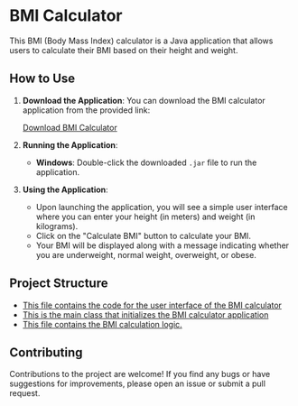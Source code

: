 # BMI Calculator

This BMI (Body Mass Index) calculator is a Java application that allows users to calculate their BMI based on their height and weight.

## How to Use

1. **Download the Application**: You can download the BMI calculator application from the provided link:

   [Download BMI Calculator](https://github.com/Tomiloba21/BodyMassCalculator/raw/main/Body%20Mass%20Index.jar)

2. **Running the Application**:
   - **Windows**: Double-click the downloaded `.jar` file to run the application.
     <!--
         - **Linux/Mac**: Run the following command in the terminal:
         ```bash
         java -jar bmi_calculator.jar
         ```
     -->

3. **Using the Application**:
   - Upon launching the application, you will see a simple user interface where you can enter your height (in meters) and weight (in kilograms).
   - Click on the "Calculate BMI" button to calculate your BMI.
   - Your BMI will be displayed along with a message indicating whether you are underweight, normal weight, overweight, or obese.

## Project Structure

- [This file contains the code for the user interface of the BMI calculator](https://github.com/Tomiloba21/BodyMassCalculator/blob/main/src/CalculatorUI.java)
- [ This is the main class that initializes the BMI calculator application](https://github.com/Tomiloba21/BodyMassCalculator/blob/main/src/Main.java)
- [This file contains the BMI calculation logic.](https://github.com/Tomiloba21/BodyMassCalculator/blob/main/src/BMI.java)

## Contributing

Contributions to the project are welcome! If you find any bugs or have suggestions for improvements, please open an issue or submit a pull request.



